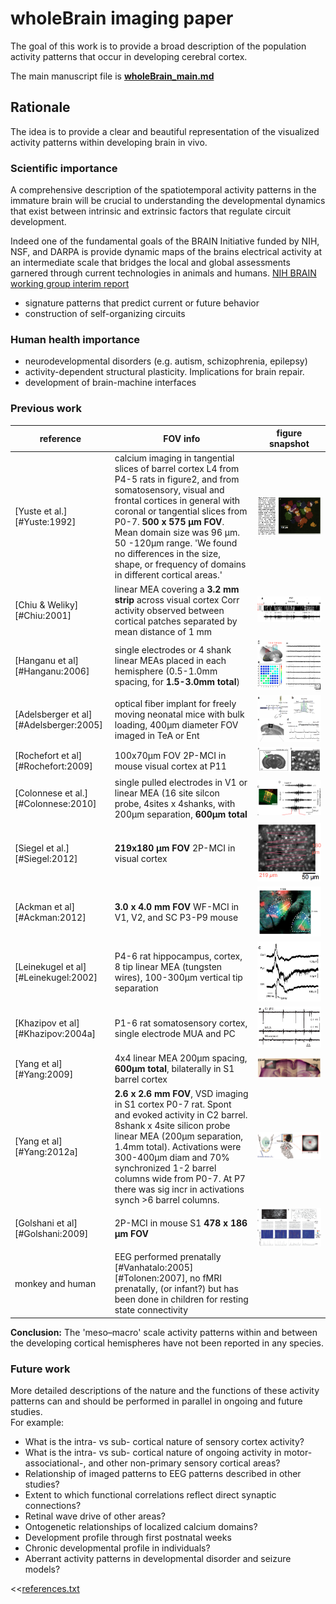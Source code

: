 # wholeBrain imaging paper

The goal of this work is to provide a broad description of the population activity patterns that occur in developing cerebral cortex.

The main manuscript file is **[wholeBrain_main.md](wholeBrain_main.md)**



## Rationale
The idea is to provide a clear and beautiful representation of the visualized activity patterns within developing brain in vivo.

### Scientific importance
A comprehensive description of the spatiotemporal activity patterns in the immature brain will be crucial to understanding the developmental dynamics that exist between intrinsic and extrinsic factors that regulate circuit development. 

Indeed one of the fundamental goals of the BRAIN Initiative funded by NIH, NSF, and DARPA is provide dynamic maps of the brains electrical activity at an intermediate scale that bridges the local and global assessments garnered through current technologies in animals and humans. [NIH BRAIN working group interim report](http://acd.od.nih.gov/ACD-BRAIN-Working-Group-Report.pdf)

* signature patterns that predict current or future behavior
* construction of self-organizing circuits

### Human health importance
* neurodevelopmental disorders (e.g. autism, schizophrenia, epilepsy)
* activity-dependent structural plasticity. Implications for brain repair.
* development of brain-machine interfaces

### Previous work 

reference                              | FOV info                                                                                                                                                                  | figure snapshot                                       
-------------------------------------- | ------------------------------------------------------------------------------------------------------------------------------------------------------------------------- | ------------------------------------------------------  
[Yuste et al.][#Yuste:1992]            | calcium imaging in tangential slices of barrel cortex L4 from P4-5 rats in figure2, and from somatosensory, visual and frontal cortices in general with coronal or tangential slices from P0-7. **500 x 575 µm FOV**. Mean domain size was 96 µm. 50 -120µm range. 'We found no differences in the size, shape, or frequency of domains in different cortical areas.'                               | ![](assets/img/yuste1992-fig2.png)
[Chiu & Weliky][#Chiu:2001]            | linear MEA covering a **3.2 mm strip** across visual cortex Corr activity observed between cortical patches separated by mean distance of 1 mm                            | ![](assets/img/Screen_Shot_2013-09-04_at_2.16.02_PM.png)
[Hanganu et al][#Hanganu:2006]         | single electrodes or 4 shank linear MEAs placed in each hemisphere (0.5-1.0mm spacing, for **1.5-3.0mm total**)                                                           | ![](assets/img/Screen_Shot_2013-09-04_at_2.36.18_PM.png)
[Adelsberger et al][#Adelsberger:2005] | optical fiber implant for freely moving neonatal mice with bulk loading, 400µm diameter FOV imaged in TeA or Ent                                                         | ![](assets/img/Screen_Shot_2013-09-04_at_4.43.51_PM.png)
[Rochefort et al][#Rochefort:2009]     | 100x70µm FOV 2P-MCI in mouse visual cortex at P11                                                                                                                        | ![](assets/img/Screen_Shot_2013-09-04_at_2.47.37_PM.png)
[Colonnese et al.][#Colonnese:2010]    | single pulled electrodes in V1 or linear MEA (16 site silcon probe, 4sites x 4shanks, with 200µm separation, **600µm total**                                            | ![](assets/img/Screen_Shot_2013-09-04_at_1.54.43_PM.png)
[Siegel et al.][#Siegel:2012]          | **219x180 µm FOV** 2P-MCI in visual cortex                                                                                                                               | ![](assets/img/Screen_Shot_2013-09-04_at_2.18.49_PM.png)
[Ackman et al][#Ackman:2012]           | **3.0 x 4.0 mm FOV** WF-MCI in V1, V2, and SC P3-P9 mouse                                                                                                                 | ![](assets/img/Screen_Shot_2013-09-04_at_2.12.16_PM.png)
[Leinekugel et al][#Leinekugel:2002]   | P4-6 rat hippocampus, cortex, 8 tip linear MEA (tungsten wires), 100-300µm vertical tip separation                                                                       | ![](assets/img/Screen_Shot_2013-09-04_at_4.00.40_PM.png)
[Khazipov et al][#Khazipov:2004a]      | P1-6 rat somatosensory cortex, single electrode MUA and PC                                                                                                                | ![](assets/img/Screen_Shot_2013-09-04_at_4.10.07_PM.png)
[Yang et al][#Yang:2009]               | 4x4 linear MEA 200µm spacing, **600µm total**, bilaterally in S1 barrel cortex                                                                                          | ![](assets/img/Screen_Shot_2013-09-04_at_3.54.37_PM.png)
[Yang et al][#Yang:2012a]              | **2.6 x 2.6 mm FOV**, VSD imaging in S1 cortex P0-7 rat. Spont and evoked activity in C2 barrel. 8shank x 4site silicon probe linear MEA (200µm separation, 1.4mm total). Activations were 300-400µm diam and 70% synchronized 1-2 barrel columns wide from P0-7. At P7 there was sig incr in activations synch >6 barrel columns. | ![](assets/img/Screen_Shot_2013-09-04_at_2.26.32_PM.png)
[Golshani et al][#Golshani:2009]       | 2P-MCI in mouse S1 **478 x 186 µm FOV**                                                                                                                                  | ![](assets/img/Screen_Shot_2013-09-04_at_4.13.14_PM.png)
monkey and human                       | EEG performed prenatally [#Vanhatalo:2005][#Tolonen:2007], no fMRI prenatally, (or infant?) but has been done in children for resting state connectivity                  |                                                         

**Conclusion:** The 'meso–macro' scale activity patterns within and between the developing cortical hemispheres have not been reported in any species.


### Future work 
More detailed descriptions of the nature and the functions of these activity patterns can and should be performed in parallel in ongoing and future studies.  
For example:  
 
* What is the intra- vs sub- cortical nature of sensory cortex activity?
* What is the intra- vs sub- cortical nature of ongoing activity in motor- associational-, and other non-primary sensory cortical areas?
* Relationship of imaged patterns to EEG patterns described in other studies?
* Extent to which functional correlations reflect direct synaptic connections?
* Retinal wave drive of other areas?
* Ontogenetic relationships of localized calcium domains?
* Development profile through first postnatal weeks
* Chronic developmental profile in individuals?
* Aberrant activity patterns in developmental disorder and seizure models?



[wholeBrain_main.md]: wholeBrain_main.md

[id2]: https://github.com/ackman678/currOpinRvw/blob/master/currOpin_outline.md

[id3]: https://github.com/ackman678/currOpinRvw/blob/master/README.md 

[id4]: https://gist.github.com/ackman678/6391902

[wholeBrainDX]: https://github.com/ackman678/wholeBrainDX/blob/master/README.md  

<<[references.txt](references.md)
